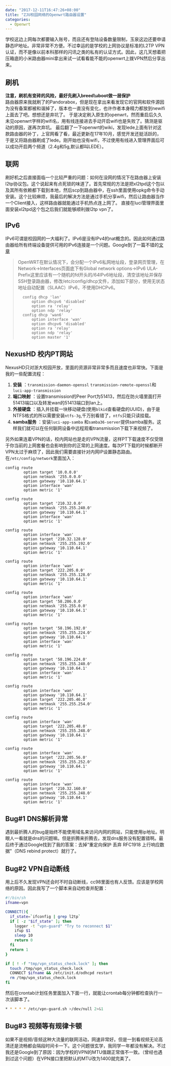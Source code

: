 ```yaml
---
date: "2017-12-11T16:47:26+08:00"
title: "ZJU校园网络的Openwrt路由器设置"
categories: 
  - Openwrt
---
```


学校这边上网每次都要输入账号，而且还有登陆设备数量限制，玉泉这边还要申请静态IP地址。非常非常不方便。不过幸运的是学校的上网协议是标准的L2TP VPN认证，而不是像以前本科那样的闪讯之类的私有的认证方式。因此，这几天想着把压箱底的小米路由器mini拿出来试一试看看能不能的openwrt上拨VPN然后分享出来。

## 刷机

__注意，刷机有变砖的风险，最好先刷入breed\uboot做一层保护__  
路由器原来我就刷了的Pandorabox，但是现在拿出来看发现它的官网和软件源因为没有备案都被和谐掉了，版本也一直没有变化，也许作者本身精力都放到newifi上面去了吧。想想还是弃坑了。
于是决定刷入原生的openwrt，然而重启后久久未见openwrt字样的wifi名，用有线连接进去手动开启wifi也是失败了。猜测是驱动的原因，遂再次弃坑。
最后翻了一下openwrt的wiki，发现lede上面有针对这款路由器的补丁，上官网看了看，最近更新在17年10月，感觉开发还挺活跃的，于是又将路由器刷成了lede。刚开始也没有wifi，不过使用有线进入管理界面后可以成功开启两个频道（2.4g和5g,默认都叫LEDE）。
<!--more-->

## 联网
刷好机之后直接面临一个比较严重的问题：如何在没网的情况下在路由器上安装l2tp协议包。这个说起来有点死锁的味道了。首先常规的方法是把xl2tpd这个包以及其所有依赖都下载到本地，然后scp到路由器中，在ssh里面使用opkg命令手动安装。这个比较麻烦，我最后的解决方法是通过手机分享wifi，然后让路由器当作一个Client接入，这样路由器就能通过手机热点连上网了。
直接在luci管理界面里面安装xl2tpd这个包之后我们就能够顺利拨l2tp vpn了。



## IPv6
IPv6可谓是校园网的一大福利了。IPv6是没有IPv4的nat概念的。因此如何通过路由器给所有终端设备提供可用的IPv6连接是一个问题。Google到了一篇不错的[文章](http://blog.kompaz.win/2017/02/22/OpenWRT%20IPv6%20%E9%85%8D%E7%BD%AE/)

>OpenWRT在默认情况下，会分配一个IPv6私网地址段，登录网页管理，在Network->Interfaces页面底下有Global network options->IPv6 ULA-Prefix这里应该有一个随机的fd开头的/64IPv6地址段，清空该地址并保存
>SSH登录路由器，修改/etc/config/dhcp文件，添加如下部分，使用无状态地址自动配置（SLAAC）IPv6，不使用DHCPv6。
>
>       config dhcp 'lan'
>           option dhcpv6 'disabled'
>           option ra 'relay'
>           option ndp 'relay'
>       config dhcp 'wan6'
>           option interface 'wan'
>	        option dhcpv6 'disabled'
>	        option ra 'relay'
>	        option ndp 'relay'
>	        option master '1'


## NexusHD 校内PT网站
NexusHD只对浙大校园开放，里面的资源非常非常多而且速度也非常快。下面是我的一些配置流程：

1. **安装** ：`transmission-daemon-openssl` `transmission-remote-openssl`和`luci-app-transmission`
2. **端口映射** ：设置transmission的Peer Port为51413，然后在防火墙里面打开51413端口以及转发wan的51413端口到lan上。
3. **外接硬盘** ：插入并挂载一块移动硬盘(使用`blkid`查看硬盘的UUID)，由于是NTFS格式的所以需要安装`ntfs-3g`,千万别看错了，`ntfs`只能只读挂载。
4. **samba服务** ：安装`luci-app-samba` 和`samba36-server`提供samba服务。这样我们就可以在任何联网设备中远程观看transmission下载下来视频了。


另外如果连着VPN的话，校内网站也是走的VPN流量，这样PT下载速度不仅受限于你当前的上网套餐也会影响到你的正常的上网速度。每次PT下载的时候都断开VPN太过于麻烦了，因此我们需要直接针对内网IP设置静态路由。  
在`/etc/config/network`里面加入：

```
config route
        option target '10.0.0.0'
        option netmask '255.0.0.0'
        option gateway '10.110.64.1'
        option interface 'wan'
        option metric '1'

config route
        option target '210.32.0.0'
        option netmask '255.255.240.0'
        option gateway '10.110.64.1'
        option interface 'wan'
        option metric '1'

config route
        option interface 'wan'
        option target '210.32.128.0'
        option netmask '255.255.192.0'
        option gateway '10.110.64.1'
        option metric '1'

config route
        option interface 'wan'
        option target '222.205.0.0'
        option netmask '255.255.128.0'
        option gateway '10.110.64.1'
        option metric '1'

config route
        option interface 'wan'
        option target '58.206.0.0'
        option netmask '255.255.0.0'
        option gateway '10.110.64.1'
        option metric '1'

config route
        option target '58.196.192.0'
        option netmask '255.255.224.0'
        option gateway '10.110.64.1'
        option interface 'wan'
        option metric '1'

config route
        option target '58.196.224.0'
        option netmask '255.255.240.0'
        option gateway '10.110.64.1'
        option interface 'wan'
        option metric '1'

config route
        option interface 'wan'
        option gateway '10.110.64.1'
        option target '222.205.46.0'
        option netmask '255.255.254.0'
        option metric '1'

config route
        option interface 'wan'
        option target '222.205.48.0'
        option netmask '255.255.248.0'
        option gateway '10.110.64.1'
        option metric '1'

config route
        option interface 'wan'
        option target '222.205.56.0'
        option netmask '255.255.252.0'
        option gateway '10.110.64.1'
        option metric '1'

config route
        option interface 'wan'
        option target '210.32.160.0'
        option netmask '255.255.248.0'
        option gateway '10.110.64.1'
        option metric '1'
```


## Bug#1 DNS解析异常
遇到最折腾人的bug是始终不能使用域名来访问内网的网站，只能使用ip地址。明眼人一看就是dns的问题嘛。但是折腾来折腾去，发现dns服务没有配置错啊。最后终于通过Google找到了我的答案：去掉“重定向保护 丢弃 RFC1918 上行响应数据"（DNS rebind protect）就行了。

## Bug#2 VPN自动断线
用上后不久发现VPN还会时不时自动断线，cc98里面也有人反馈。应该是学校网络的原因。因此我写了一个脚本来自动检查并配置：
```bash
#!/bin/sh
ifname=vpn

CONNECT(){
  if_state=`ifconfig | grep l2tp`
  if [ -z "$if_state" ]; then
    logger -t "vpn-guard" "Try to reconnect $1"
    ifup $1
    sleep 10
    return 0
  fi
  return 1
}

if [ ! -f "tmp/vpn_status_check.lock" ]; then
  touch /tmp/vpn_status_check.lock
  CONNECT $ifname && /etc/init.d/odhcpd restart
  rm /tmp/vpn_status_check.lock
fi
```
然后在crontab计划任务里面加入下面一行，就能让crontab每分钟都检查执行一次该脚本了。
```bash
* * * * * /etc/vpn-guard.sh >/dev/null 2>&1
```

## Bug#3 视频等有规律卡顿
如果不是视频/音频这种大流量的联网活动，网速非常好。但是一到看视频无论高清还是流畅都会隔段时间卡一下。这个问题很玄学，我同学一年都没有解决。不过我还是Google到了原因：因为学校的VPN的MTU值跟正常值不一致。（曾经也遇到过这个问题）在VPN接口里把默认的MTU改为1400就完美了。
